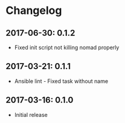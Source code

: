 # Changelog 

## 2017-06-30: 0.1.2

  - Fixed init script not killing nomad properly

## 2017-03-21: 0.1.1

  - Ansible lint - Fixed task without name

## 2017-03-16: 0.1.0

  - Initial release

